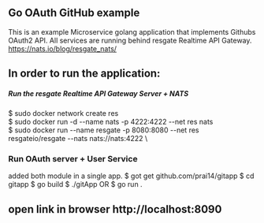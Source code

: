 ## Go OAuth GitHub example
This is an example Microservice golang application that implements Githubs OAuth2 API.
All services are running behind resgate Realtime API Gateway.
https://nats.io/blog/resgate_nats/

## In order to run the application:
##### Run the resgate Realtime API Gateway Server + NATS 

$ sudo docker network create res \
$ sudo docker run -d --name nats -p 4222:4222 --net res nats \
$ sudo docker run --name resgate -p 8080:8080 --net res resgateio/resgate --nats nats://nats:4222 \


### Run OAuth server + User Service
added both module in a single app. 
$ got get github.com/prai14/gitapp
$ cd gitapp
$ go build
$ ./gitApp OR
$ go run .

## open link in browser http://localhost:8090
